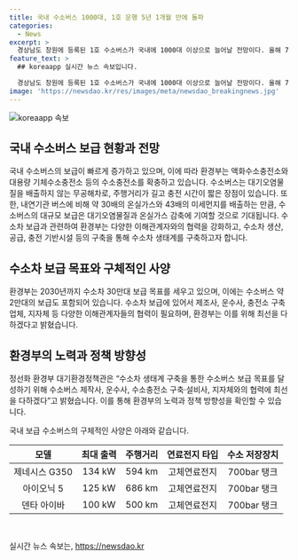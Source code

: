 ```yaml
---
title: 국내 수소버스 1000대, 1호 운행 5년 1개월 만에 돌파
categories:
  - News
excerpt: >
  경상남도 창원에 등록된 1호 수소버스가 국내에 1000대 이상으로 늘어날 전망이다. 올해 7월 1일 기준으로 992대가 등록돼 1000대를 예상했으며, 수소충전소 확충으로 수소버스 보급이 가속화될 것으로 보인다. 수소버스는 무공해차로 대기오염을 줄이는 효과가 있으며, 수소차 보급 목표를 위해 관련 이해관계자들과 협력하여 노력하고 있다. 환경부는 수소차 생태계를 구축하여 목표를 달성하기 위해 노력할 것으로 밝혔다.
feature_text: >
  ## koreaapp 실시간 뉴스 속보입니다.

  경상남도 창원에 등록된 1호 수소버스가 국내에 1000대 이상으로 늘어날 전망이다. 올해 7월 1일 기준으로 992대가 등록돼 1000대를 예상했으며, 수소충전소 확충으로 수소버스 보급이 가속화될 것으로 보인다. 수소버스는 무공해차로 대기오염을 줄이는 효과가 있으며, 수소차 보급 목표를 위해 관련 이해관계자들과 협력하여 노력하고 있다. 환경부는 수소차 생태계를 구축하여 목표를 달성하기 위해 노력할 것으로 밝혔다.
image: 'https://newsdao.kr/res/images/meta/newsdao_breakingnews.jpg'
---
```


<p><img src="https://newsdao.kr/res/images/meta/newsdao_breakingnews.jpg" alt="koreaapp 속보" /></p>

<h2 data-ke-size="size26">국내 수소버스 보급 현황과 전망</h2>

<p>국내 수소버스의 보급이 빠르게 증가하고 있으며, 이에 따라 환경부는 액화수소충전소와 대용량 기체수소충전소 등의 수소충전소를 확충하고 있습니다. 수소버스는 대기오염물질을 배출하지 않는 무공해차로, 주행거리가 길고 충전 시간이 짧은 장점이 있습니다. 또한, 내연기관 버스에 비해 약 30배의 온실가스와 43배의 미세먼지를 배출하는 만큼, 수소버스의 대규모 보급은 대기오염물질과 온실가스 감축에 기여할 것으로 기대됩니다. 수소차 보급과 관련하여 환경부는 다양한 이해관계자와의 협력을 강화하고, 수소차 생산, 공급, 충전 기반시설 등의 구축을 통해 수소차 생태계를 구축하고자 합니다.</p>

<h2 data-ke-size="size26">수소차 보급 목표와 구체적인 사양</h2>

<p>환경부는 2030년까지 수소차 30만대 보급 목표를 세우고 있으며, 이에는 수소버스 약 2만대의 보급도 포함되어 있습니다. 수소차 보급에 있어서 제조사, 운수사, 충전소 구축 업체, 지자체 등 다양한 이해관계자들의 협력이 필요하며, 환경부는 이를 위해 최선을 다하겠다고 밝혔습니다.</p>

<h2 data-ke-size="size26">환경부의 노력과 정책 방향성</h2>

<p>정선화 환경부 대기환경정책관은 “수소차 생태계 구축을 통한 수소버스 보급 목표를 달성하기 위해 수소버스 제작사, 운수사, 수소충전소 구축·설비사, 지자체와의 협력에 최선을 다하겠다”고 밝혔습니다. 이를 통해 환경부의 노력과 정책 방향성을 확인할 수 있습니다.</p>

<p>국내 보급 수소버스의 구체적인 사양은 아래와 같습니다.</p>

<table>
    <thead>
        <tr>
            <th style="text-align: center;">모델</th>
            <th style="text-align: center;">최대 출력</th>
            <th style="text-align: center;">주행거리</th>
            <th style="text-align: center;">연료전지 타입</th>
            <th style="text-align: center;">수소 저장장치</th>
        </tr>
    </thead>
    <tbody>
        <tr>
            <td style="text-align: center;">제네시스 G350</td>
            <td style="text-align: center;">134 kW</td>
            <td style="text-align: center;">594 km</td>
            <td style="text-align: center;">고체연료전지</td>
            <td style="text-align: center;">700bar 탱크</td>
        </tr>
        <tr>
            <td style="text-align: center;">아이오닉 5</td>
            <td style="text-align: center;">125 kW</td>
            <td style="text-align: center;">686 km</td>
            <td style="text-align: center;">고체연료전지</td>
            <td style="text-align: center;">700bar 탱크</td>
        </tr>
        <tr>
            <td style="text-align: center;">덴타 아이바</td>
            <td style="text-align: center;">100 kW</td>
            <td style="text-align: center;">500 km</td>
            <td style="text-align: center;">고체연료전지</td>
            <td style="text-align: center;">700bar 탱크</td>
        </tr>
    </tbody>
</table>

<p data-ke-size="size16">&nbsp;</p>
실시간 뉴스 속보는, <a href="https://newsdao.kr" rel="dofollow">https://newsdao.kr</a>


